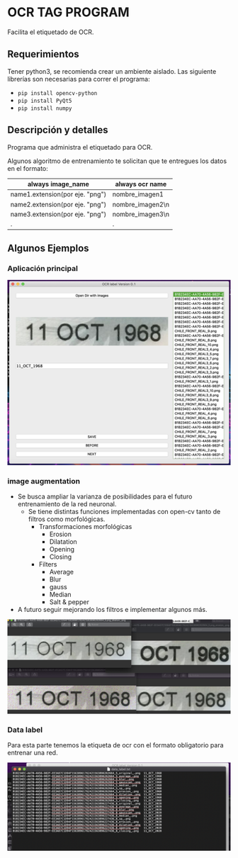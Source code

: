 # OCR TAG PROGRAM
Facilita el etiquetado de OCR.

## Requerimientos
Tener python3, se recomienda crear un ambiente aislado.
Las siguiente librerías son necesarias para correr el programa:
* `pip install opencv-python`
* `pip install PyQt5`
* `pip install numpy`

## Descripción y detalles
Programa que administra el etiquetado para OCR.

Algunos algoritmo de entrenamiento te solicitan que te entregues los datos en el formato:

always image_name | always ocr name
------------- | -------------
name1.extension(por eje. "png") | nombre_imagen1
name2.extension(por eje. "png") | nombre_imagen2\n
name3.extension(por eje. "png") | nombre_imagen3\n
. | .

## Algunos Ejemplos
### Aplicación principal
![](https://github.com/PabloTabilo/OCR_TAG_PROGRAM/blob/master/examples/app_principal.png)

### image augmentation
+ Se busca ampliar la varianza de posibilidades para el futuro entrenamiento de la red neuronal.
    + Se tiene distintas funciones implementadas con open-cv tanto de filtros como morfológicas.
        + Transformaciones morfológicas
            + Erosion
            + Dilatation
            + Opening
            + Closing
        + Filters
            + Average
            + Blur
            + gauss
            + Median
            + Salt & pepper
+ A futuro seguir mejorando los filtros e implementar algunos más.

![](https://github.com/PabloTabilo/OCR_TAG_PROGRAM/blob/master/examples/imageAugmentation.png)

### Data label
Para esta parte tenemos la etiqueta de ocr con el formato obligatorio para entrenar una red.

![](https://github.com/PabloTabilo/OCR_TAG_PROGRAM/blob/master/examples/datalabelinfo.png)

